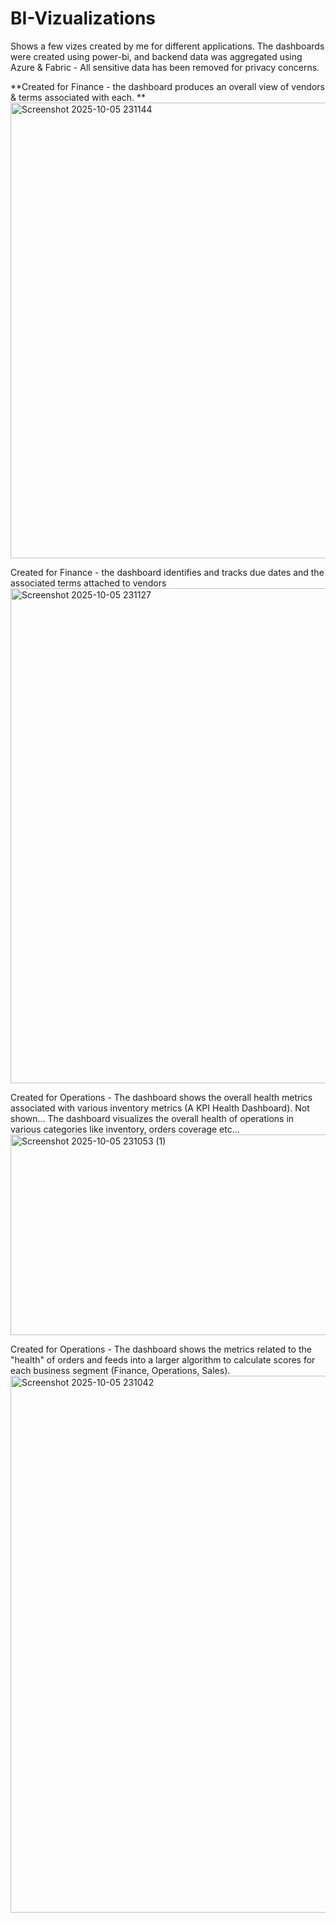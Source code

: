 # BI-Vizualizations
Shows a few vizes created by me for different applications. The dashboards were created using power-bi, and backend data was aggregated using Azure & Fabric  - All sensitive data has been removed for privacy concerns.

**Created for Finance - the dashboard produces an overall view of vendors & terms associated with each. **
<img width="1556" height="729" alt="Screenshot 2025-10-05 231144" src="https://github.com/user-attachments/assets/6f6c741c-e0e8-4aef-8c95-75e48236a898" />


Created for Finance - the dashboard identifies and tracks due dates and the associated terms attached to vendors
<img width="1513" height="792" alt="Screenshot 2025-10-05 231127" src="https://github.com/user-attachments/assets/2d31f291-5469-4496-addd-8c7648b9a8e3" />


Created for Operations - The dashboard shows the overall health metrics associated with various inventory metrics (A KPI Health Dashboard). Not shown... The dashboard visualizes the overall health of operations in various categories like inventory, orders coverage etc...
<img width="1545" height="321" alt="Screenshot 2025-10-05 231053 (1)" src="https://github.com/user-attachments/assets/1a88e51e-5d26-4bb2-a0fc-c918e1301ae5" />


Created for Operations - The dashboard shows the metrics related to the "health" of orders and feeds into a larger algorithm to calculate scores for each business segment (Finance, Operations, Sales).
<img width="1508" height="859" alt="Screenshot 2025-10-05 231042" src="https://github.com/user-attachments/assets/c10152c0-63d4-49a8-b88d-13f714ab89ae" />

